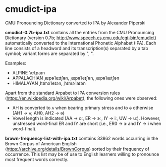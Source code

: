 # cmudict-ipa
CMU Pronouncing Dictionary converted to IPA by Alexander Piperski

**cmudict-0.7b-ipa.txt** contains all the entries from the CMU Pronouncing Dictionary (version 0.7b; http://www.speech.cs.cmu.edu/cgi-bin/cmudict) automatically converted to the International Phonetic Alphabet (IPA). Each line consists of a headword and its transcription(s) separated by a tab symbol; variant forms are separated by ", ".

Examples:

- ALPINE  ˈælˌpaɪn
- APPALACHIAN ˌæpəˈleɪtʃən, ˌæpəˈleɪʃən, ˌæpəˈlætʃən
- HIMALAYAN ˌhɪməˈleɪən, ˌhɪməˈlaɪən

Apart from the standard Arpabet to IPA conversion rules (https://en.wikipedia.org/wiki/Arpabet), the following ones were observed:

- AH is converted to ʌ when bearing primary stress and to ə otherwise (AH1 -> ʌ; AH0, AH2 -> ə)
- Vowel length is indicated (AA -> ɑː, ER -> ɝː, IY -> iː, UW -> uː). However, unstressed word-final ER and IY are short (i.e., ER0 -> ɝ and IY -> i when word-final).

**brown-frequency-list-with-ipa.txt** contains 33862 words occurring in the Brown Corpus of American English (https://archive.org/details/BrownCorpus) sorted by their frequency of occurrence. This list may be of use to English learners willing to pronounce most frequent words correctly.
